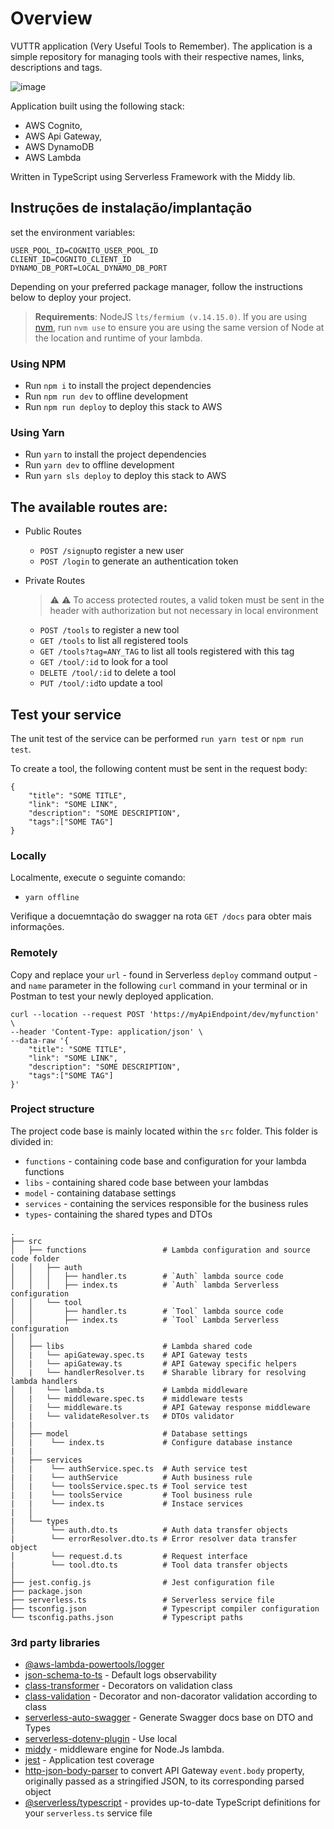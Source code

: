 # Overview

VUTTR application (Very Useful Tools to Remember). The application is a simple repository for managing tools with their respective names, links, descriptions and tags.

![image](https://user-images.githubusercontent.com/95045208/213241955-dddabcf8-fe6b-4993-9cca-323575b9545f.png)

Application built using the following stack:

- AWS Cognito,
- AWS Api Gateway,
- AWS DynamoDB
- AWS Lambda

Written in TypeScript using Serverless Framework with the Middy lib.

## Instruções de instalação/implantação

set the environment variables:

```
USER_POOL_ID=COGNITO_USER_POOL_ID
CLIENT_ID=COGNITO_CLIENT_ID
DYNAMO_DB_PORT=LOCAL_DYNAMO_DB_PORT
```

Depending on your preferred package manager, follow the instructions below to deploy your project.

> **Requirements**: NodeJS `lts/fermium (v.14.15.0)`. If you are using [nvm](https://github.com/nvm-sh/nvm), run `nvm use` to ensure you are using the same version of Node at the location and runtime of your lambda.

### Using NPM

- Run `npm i` to install the project dependencies
- Run `npm run dev` to offline development
- Run `npm run deploy` to deploy this stack to AWS

### Using Yarn

- Run `yarn` to install the project dependencies
- Run `yarn dev` to offline development
- Run `yarn sls deploy` to deploy this stack to AWS

## The available routes are:

- Public Routes
  - `POST /signup`to register a new user
  - `POST /login` to generate an authentication token
- Private Routes

  > :warning: :warning: To access protected routes, a valid token must be sent in the header with authorization but not necessary in local environment

  - `POST /tools` to register a new tool
  - `GET /tools` to list all registered tools
  - `GET /tools?tag=ANY_TAG` to list all tools registered with this tag
  - `GET /tool/:id` to look for a tool
  - `DELETE /tool/:id` to delete a tool
  - `PUT /tool/:id`to update a tool

## Test your service

The unit test of the service can be performed `run yarn test` or `npm run test`.

To create a tool, the following content must be sent in the request body:

```
{
    "title": "SOME TITLE",
    "link": "SOME LINK",
    "description": "SOME DESCRIPTION",
    "tags":["SOME TAG"]
}
```

### Locally

Localmente, execute o seguinte comando:

- `yarn offline `

Verifique a docuemntação do swagger na rota `GET /docs` para obter mais informações.

### Remotely

Copy and replace your `url` - found in Serverless `deploy` command output - and `name` parameter in the following `curl` command in your terminal or in Postman to test your newly deployed application.

```
curl --location --request POST 'https://myApiEndpoint/dev/myfunction' \
--header 'Content-Type: application/json' \
--data-raw '{
    "title": "SOME TITLE",
    "link": "SOME LINK",
    "description": "SOME DESCRIPTION",
    "tags":["SOME TAG"]
}'
```

### Project structure

The project code base is mainly located within the `src` folder. This folder is divided in:

- `functions` - containing code base and configuration for your lambda functions
- `libs` - containing shared code base between your lambdas
- `model` - containing database settings
- `services` - containing the services responsible for the business rules
- `types`- containing the shared types and DTOs

```
.
├── src
│   ├── functions                 # Lambda configuration and source code folder
│   │   ├── auth
│   │   │   ├── handler.ts        # `Auth` lambda source code
│   │   │   ├── index.ts          # `Auth` lambda Serverless configuration
│   │   └── tool
│   │       ├── handler.ts        # `Tool` lambda source code
│   │       ├── index.ts          # `Tool` Lambda Serverless configuration
│   │
│   ├── libs                      # Lambda shared code
│   |   └── apiGateway.spec.ts    # API Gateway tests
│   |   └── apiGateway.ts         # API Gateway specific helpers
│   |   └── handlerResolver.ts    # Sharable library for resolving lambda handlers
│   |   └── lambda.ts             # Lambda middleware
│   |   └── middleware.spec.ts    # middleware tests
│   |   └── middleware.ts         # API Gateway response middleware
│   |   └── validateResolver.ts   # DTOs validator
|   |
│   ├── model                     # Database settings
│   |    └── index.ts             # Configure database instance
|   |
|   ├── services
│   |    └── authService.spec.ts  # Auth service test
|   |    └── authService          # Auth business rule
│   |    └── toolsService.spec.ts # Tool service test
|   |    └── toolsService         # Tool business rule
|   |    └── index.ts             # Instace services
|   │
|   └── types
│        └── auth.dto.ts          # Auth data transfer objects
|        └── errorResolver.dto.ts # Error resolver data transfer object
│        └── request.d.ts         # Request interface
|        └── tool.dto.ts          # Tool data transfer objects
│
├── jest.config.js                # Jest configuration file
├── package.json
├── serverless.ts                 # Serverless service file
├── tsconfig.json                 # Typescript compiler configuration
└── tsconfig.paths.json           # Typescript paths

```

### 3rd party libraries

- [@aws-lambda-powertools/logger](https://github.com/awslabs/aws-lambda-powertools-typescript)
- [json-schema-to-ts](https://github.com/ThomasAribart/json-schema-to-ts) - Default logs observability
- [class-transformer](https://github.com/typestack/class-transformer) - Decorators on validation class
- [class-validation](https://github.com/typestack/class-validator) - Decorator and non-dacorator validation according to class
- [serverless-auto-swagger](https://github.com/completecoding/serverless-auto-swagger) - Generate Swagger docs base on DTO and Types
- [serverless-dotenv-plugin](https://github.com/neverendingqs/serverless-dotenv-plugin) - Use local
- [middy](https://github.com/middyjs/middy) - middleware engine for Node.Js lambda.
- [jest](https://jestjs.io/pt-BR/) - Application test coverage
- [http-json-body-parser](https://github.com/middyjs/middy/tree/master/packages/http-json-body-parser) to convert API Gateway `event.body` property, originally passed as a stringified JSON, to its corresponding parsed object
- [@serverless/typescript](https://github.com/serverless/typescript) - provides up-to-date TypeScript definitions for your `serverless.ts` service file
